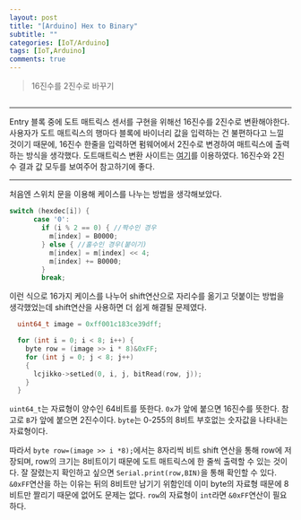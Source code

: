 ```yaml
---
layout: post
title: "[Arduino] Hex to Binary"
subtitle: ""
categories: [IoT/Arduino]
tags: [IoT,Arduino]
comments: true
---
```


> 16진수를 2진수로 바꾸기


## 
***

Entry 블록 중에 도트 매트릭스 센서를 구현을 위해선 16진수를 2진수로 변환해야한다. 사용자가 도트 매트릭스의 행마다 블록에 바이너리 값을 입력하는 건 불편하다고 느낄 것이기 때문에, 16진수 한줄을 입력하면 펌웨어에서 2진수로 변경하여 
매트릭스에 출력하는 방식을 생각했다. 도트매트릭스 변환 사이트는 [여기](https://xantorohara.github.io/led-matrix-editor/#1824428181815a24)를 이용하였다. 16진수와 2진수 결과 값 모두를 보여주어 참고하기에 좋다. 

***
처음엔 스위치 문을 이용해 케이스를 나누는 방법을 생각해보았다. 
```c
switch (hexdec[i]) {
      case '0':
        if (i % 2 == 0) { //짝수인 경우
          m[index] = B0000;
        } else { //홀수인 경우(붙이기)
          m[index] = m[index] << 4;
          m[index] += B0000;
        }
        break;
```
이런 식으로 16가지 케이스를 나누어 shift연산으로 자리수를 옮기고 덧붙이는 방법을 생각했었는데 shift연산을 사용하면 더 쉽게 해결될 문제였다. 

```c
  uint64_t image = 0xff001c183ce39dff;

  for (int i = 0; i < 8; i++) {
    byte row = (image >> i * 8)&0xFF;
    for (int j = 0; j < 8; j++)
    {
      lcjikko->setLed(0, i, j, bitRead(row, j));
    }
  }
```

`uint64_t`는 자료형이 양수인 64비트를 뜻한다. `0x`가 앞에 붙으면 16진수를 뜻한다. 참고로 `B`가 앞에 붙으면 2진수이다. `byte`는 0-255의 8비트 부호없는 숫자값을 나타내는 자료형이다.


따라서 `byte row=(image >> i *8);`에서는 8자리씩 비트 shift 연산을 통해 row에 저장되며, row의 크기는 8비트이기 때문에 도트 매트릭스에 한 줄씩 출력할 수 있는 것이다. 잘 잘렸는지 확인하고 싶으면 `Serial.print(row,BIN)`을 통해 확인할 수 있다. `&0xFF`연산을 하는 이유는 뒤의 8비트만 남기기 위함인데 이미 byte의 자료형 때문에 8비트만 짤리기 때문에 없어도 문제는 없다. `row`의 자료형이 `int`라면 `&0xFF`연산이 필요하다. 
